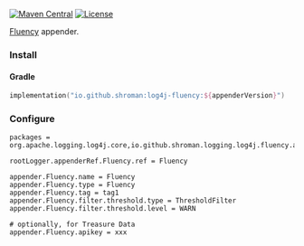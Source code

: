 [![Maven Central](https://img.shields.io/maven-central/v/io.github.shroman/log4j-fluency.svg?label=Maven%20Central)](https://search.maven.org/search?q=g:%22io.github.shroman%22%20AND%20a:%22log4j-fluency%22)
[![License](https://img.shields.io/badge/License-Apache%202.0-blue.svg)](https://raw.githubusercontent.com/shroman/log4j-fluency/main/LICENSE)

[Fluency](https://github.com/komamitsu/fluency) appender.

### Install

#### Gradle

```kotlin
implementation("io.github.shroman:log4j-fluency:${appenderVersion}")
```

### Configure

```
packages = org.apache.logging.log4j.core,io.github.shroman.logging.log4j.fluency.appender

rootLogger.appenderRef.Fluency.ref = Fluency

appender.Fluency.name = Fluency
appender.Fluency.type = Fluency
appender.Fluency.tag = tag1
appender.Fluency.filter.threshold.type = ThresholdFilter
appender.Fluency.filter.threshold.level = WARN

# optionally, for Treasure Data
appender.Fluency.apikey = xxx
```
